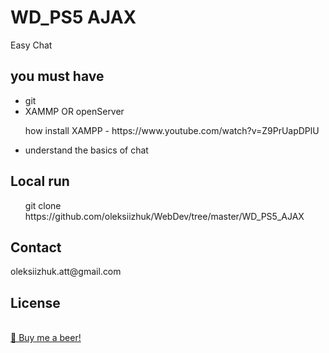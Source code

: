 <h1>WD_PS5 AJAX</h1>
Easy Chat


<h2>you must have</h2>
<ul>
	<li>git</li>
	<li>XAMMP OR openServer
		<p>how install XAMPP - https://www.youtube.com/watch?v=Z9PrUapDPlU</p>
	</li>
	<li>understand the basics of chat</li>
</ul>

<h2>Local run</h2>
<ul>
	<l1>git clone https://github.com/oleksiizhuk/WebDev/tree/master/WD_PS5_AJAX </l1>
</ul>



<h2>Contact</h2>
oleksiizhuk.att@gmail.com

<h2>License</h2>
</br>
<a href="https://www.privat24.ua/">🍺 Buy me a beer!</a>